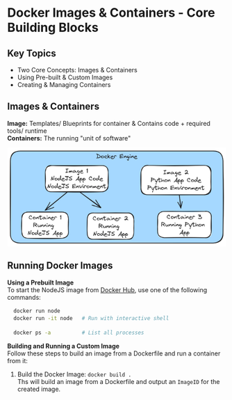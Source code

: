 # Docker Images & Containers - Core Building Blocks

## Key Topics

- Two Core Concepts: Images & Containers
- Using Pre-built & Custom Images
- Creating & Managing Containers

## Images & Containers

**Image:** Templates/ Blueprints for container & Contains code + required tools/ runtime<br />
**Containers:** The running "unit of software"

![docker_engine](./docs/image-container.excalidraw.png)

## Running Docker Images

**Using a Prebuilt Image**<br />
To start the NodeJS image from [Docker Hub](https://hub.docker.com/_/node), use one of the following commands:

```bash
  docker run node
  docker run -it node   # Run with interactive shell

  docker ps -a          # List all processes
```

**Building and Running a Custom Image**<br />
Follow these steps to build an image from a Dockerfile and run a container from it:

1. Build the Docker Image: `docker build .`<br />
   Ths will build an image from a Dockerfile and output an `ImageID` for the created image.<br />
